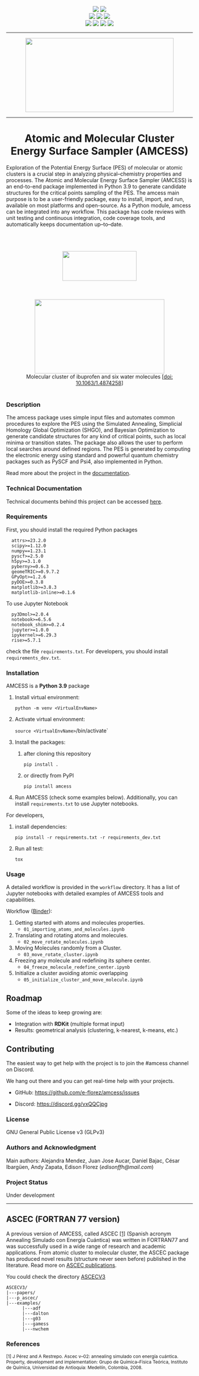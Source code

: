 <!-- [![Python 3.9](https://img.shields.io/badge/python-3.9-blue.svg)](https://www.python.org/downloads/release/python-390/)
![Gitlab pipeline status](https://img.shields.io/gitlab/pipeline/ADanianZE/ascec/main?style=plastic)
[![pipeline status](https://gitlab.com/ADanianZE/ascec/badges/main/pipeline.svg)](https://gitlab.com/ADanianZE/ascec/-/commits/main)
![Gitlab code coverage](https://img.shields.io/gitlab/coverage/ADanianZE/ascec/main?style=plastic)
[![Coverage Status](https://coveralls.io/repos/gitlab/ADanianZE/ascec/badge.svg?branch=main)](https://coveralls.io/gitlab/ADanianZE/ascec?branch=main)
[![coverage report](https://gitlab.com/ADanianZE/ascec/badges/main/coverage.svg)](https://gitlab.com/ADanianZE/ascec/-/commits/main)
[![Binder](https://mybinder.org/badge_logo.svg)](https://mybinder.org/v2/gl/ADanianZE%2Fascec/main?filepath=workflow%2F01_importing_atoms_and_molecules.ipynb)
![GitLab tag (latest by date)](https://img.shields.io/gitlab/v/tag/ADanianZE/ascec?style=plastic)
[![mypy: checked](http://www.mypy-lang.org/static/mypy_badge.svg)](http://mypy-lang.org/)
[![Code style: black](https://img.shields.io/badge/code%20style-black-000000.svg)](https://github.com/psf/black)
![Pod License](https://img.shields.io/badge/license-MIT-blue.svg)  -->

<!-- ![Atomic and Molecular Cluster Energy Surface Sampler](./docs/_static/amcess_logo.png) -->

<div align="center">
  <a href=http://mypy-lang.org/>
  <img src="http://www.mypy-lang.org/static/mypy_badge.svg"></a>
  <a href=https://github.com/psf/black>
  <img src="https://img.shields.io/badge/code%20style-black-000000.svg"></a>
  <br>
  <a href=https://www.python.org/downloads/release/python-390/>
  <img src=https://img.shields.io/badge/python-3.9-blue.svg></a>
  <a href=https://www.gnu.org/licenses/gpl-3.0>
  <img src="https://img.shields.io/badge/License-GPLv3-blue.svg"></a>
  <a href=https://mybinder.org/v2/gl/ADanianZE%2Fascec/main?filepath=workflow%2F01_importing_atoms_and_molecules.ipynb>
  <img src="https://mybinder.org/badge_logo.svg"></a>
  <br>  
  <a href=https://img.shields.io/gitlab/pipeline/ADanianZE/ascec/main?style=plastic>
  <img src="https://img.shields.io/gitlab/pipeline/ADanianZE/ascec/main?style=plastic"></a>
  <a href=https://gitlab.com/ADanianZE/ascec/-/commits/main>
  <img src="https://gitlab.com/ADanianZE/ascec/badges/main/pipeline.svg"></a>
  <a href=https://img.shields.io/gitlab/coverage/ADanianZE/ascec/main?style=plastic>
  <img src="https://img.shields.io/gitlab/coverage/ADanianZE/ascec/main?style=plastic"></a>
  <a href=https://coveralls.io/gitlab/ADanianZE/ascec?branch=main>
  <img src="https://coveralls.io/repos/gitlab/ADanianZE/ascec/badge.svg?branch=main"></a>
</div>

---

<div align="center">
  <a href="Atomic and Molecular Cluster Energy Surface Sampler">
  <img width="400" height="200" src="https://gitlab.com/ADanianZE/amcess/-/raw/main/docs/source/_static/amcess_logo.png"></a>
  <br>
</div>

---

<div align="center">
  <h1> Atomic and Molecular Cluster Energy Surface Sampler (AMCESS) </h1>
</div>

Exploration of the Potential Energy Surface (PES) of molecular or atomic clusters is
a crucial step in analyzing physical–chemistry properties and processes. The Atomic and
Molecular Energy Surface Sampler (AMCESS) is an end-to-end package implemented
in Python 3.9 to generate candidate structures for the critical points sampling of the
PES. The amcess main purpose is to be a
user-friendly package, easy to install, import, and run, available on most platforms and
open-source. As a Python module, amcess can be integrated into any workflow. This
package has code reviews with unit testing and continuous integration, code coverage
tools, and automatically keeps documentation up–to–date.

<div align="center">
  <img width="200" height="80" src="https://gitlab.com/ADanianZE/amcess/-/raw/main/docs/source/_static/ibuprofen.png" VSPACE=50 HSPACE=10>
  <img width="350" height="200" src="https://gitlab.com/ADanianZE/amcess/-/raw/main/docs/source/_static/ibu_w6_white.gif" HSPACE=20>
  <br>
  Molecular cluster of ibuprofen and six water molecules
  [<a href="http://www.doi.org/10.1063/1.4874258">doi: 10.1063/1.4874258</a>]
  <br>
  <br>
</div>

### Description

The amcess package uses simple input files and automates common procedures to explore the PES using the Simulated Annealing, Simplicial Homology Global Optimization (SHGO), and Bayesian Optimization to generate candidate structures for any kind of critical points, such as local minima or transition states. The package also allows the user to perform local searches around defined regions. The PES is generated by computing the electronic energy using standard and powerful quantum chemistry packages such as PySCF and Psi4, also implemented in Python.

Read more about the project in the [documentation](https://github.com/e-florez/amcess/blob/main/docs/white_paper/amcess_white_paper.pdf).

### Technical Documentation

Technical documents behind this project can be accessed [here](https://adanianze.gitlab.io/amcess).

### Requirements

First, you should install the required Python packages

```
  attrs>=23.2.0
  scipy>=1.12.0
  numpy==1.23.1
  pyscf>=2.5.0
  h5py>=3.1.0
  pyberny>=0.6.3
  geomeTRIC>=0.9.7.2
  GPyOpt>=1.2.6
  pyDOE>=0.3.8
  matplotlib>=3.8.3
  matplotlib-inline>=0.1.6
```

To use Jupyter Notebook

```
  py3Dmol>=2.0.4
  notebook>=6.5.6
  notebook_shim>=0.2.4
  jupyter>=1.0.0
  ipykernel>=6.29.3
  rise>=5.7.1
```

check the file `requirements.txt`. For developers, you should install `requirements_dev.txt`.

### Installation

AMCESS is a **Python 3.9** package

1. Install virtual environment:

   `python -m venv <VirtualEnvName>`

2. Activate virtual environment:

   `source <VirtualEnvName>`/bin/activate`

3. Install the packages:

   1. after cloning this repository

      `pip install .`

   2. or directly from PyPI

      `pip install amcess`

4. Run AMCESS (check some examples below). Additionally, you can install `requirements.txt` to use Jupyter notebooks.

For developers,

1. install dependencies:

   `pip install -r requirements.txt -r requirements_dev.txt`

2. Run all test:

   `tox`

### Usage

A detailed workflow is provided in the `workflow` directory. It has a list of Jupyter notebooks with detailed examples of AMCESS tools and capabilities.

Workflow ([Binder](https://mybinder.org/v2/gl/ADanianZE%2Famcess/main?labpath=https%3A%2F%2Fgitlab.com%2FADanianZE%2Famcess%2F-%2Ftree%2Fmain%2Fworkflow)):

1. Getting started with atoms and molecules properties.
   - `01_importing_atoms_and_molecules.ipynb`
2. Translating and rotating atoms and molecules.
   - `02_move_rotate_molecules.ipynb`
3. Moving Molecules randomly from a Cluster.
   - `03_move_rotate_cluster.ipynb`
4. Freezing any molecule and redefining its sphere center.
   - `04_freeze_molecule_redefine_center.ipynb`
5. Initialize a cluster avoiding atomic overlapping
   - `05_initialize_cluster_and_move_molecule.ipynb`

## Roadmap

Some of the ideas to keep growing are:

- Integration with **RDKit** (multiple format input)
- Results: geometrical analysis (clustering, k-nearest, k-means, etc.)

## Contributing

The easiest way to get help with the project is to join the #amcess
channel on Discord.

We hang out there and you can get real-time help with your projects.

- GitHub: https://github.com/e-florez/amcess/issues

- Discord: https://discord.gg/vxQQCjpg

### License

GNU General Public License v3 (GLPv3)

### Authors and Acknowledgment

Main authors: Alejandra Mendez, Juan Jose Aucar, Daniel Bajac, César Ibargüen, Andy Zapata, Edison Florez (_edisonffh@mail.com_)

### Project Status

Under development

---

## ASCEC (FORTRAN 77 version)

A previous version of AMCESS, called ASCEC [[1]](#1) (Spanish acronym
Annealing Simulado con Energía Cuántica) was written in FORTRAN77 and
was successfully used in a wide range of research and academic applications.
From atomic cluster to molecular cluster, the ASCEC package has produced
novel results (structure never seen before) published in the literature. Read more on [ASCEC publications](https://scholar.google.com/scholar?start=0&q=%22ascec%22,+annealing&hl=en&as_sdt=0,5).

You could check the directory [ASCECV3](https://gitlab.com/ADanianZE/ascec/-/tree/main/ASCECV3)

```
ASCECV3/
|---papers/
|---p_ascec/
|---examples/
      |---adf
      |---dalton
      |---g03
      |---gamess
      |---nwchem
```

### References

<div style=font-size:12px>
      <a id="1">[1]</a>
      J Pérez and A Restrepo. Ascec v–02: annealing simulado con energía cuántica. Property, development and implementation: Grupo de Química–Física Teórica, Instituto de Química, Universidad de Antioquia: Medellín, Colombia, 2008.
<br>
</div>
